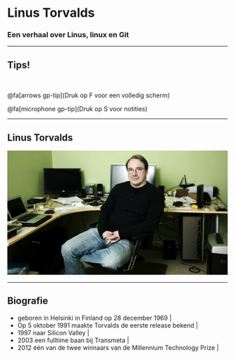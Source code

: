 # Linus Torvalds 

### Een verhaal over Linus, linux en Git

---

## Tips!

<br>

@fa[arrows gp-tip](Druk op F voor een volledig scherm)

@fa[microphone gp-tip](Druk op S voor notities)

---

## Linus Torvalds

![](figuren/Linus_workdesk.jpg)

---

## Biografie

- geboren in Helsinki in Finland op 28 december 1969 |
- Op 5 oktober 1991 maakte Torvalds de eerste release bekend |
- 1997 naar Silicon Valley |
- 2003 een fulltime baan bij Transmeta |
- 2012 één van de twee winnaars van de Millennium Technology Prize |

